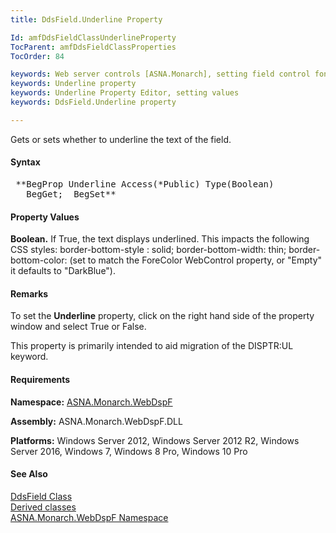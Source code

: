 ```yaml
---
title: DdsField.Underline Property

Id: amfDdsFieldClassUnderlineProperty
TocParent: amfDdsFieldClassProperties
TocOrder: 84

keywords: Web server controls [ASNA.Monarch], setting field control font color
keywords: Underline property
keywords: Underline Property Editor, setting values
keywords: DdsField.Underline property

---
```


Gets or sets whether to underline the text of the field.

#### Syntax
<pre class="prettyprint"> **BegProp Underline Access(*Public) Type(Boolean)
   BegGet;  BegSet** </pre>

#### Property Values
**Boolean.** If True, the text displays underlined. This impacts the following CSS styles: border-bottom-style : solid; border-bottom-width: thin; border-bottom-color: (set to match the ForeColor WebControl property, or "Empty" it defaults to "DarkBlue").

#### Remarks
To set the **Underline** property, click on the right hand side of the property window and select True or False.

This property is primarily intended to aid migration of the DISPTR:UL keyword.

#### Requirements
**Namespace:** [ASNA.Monarch.WebDspF](amfWebDspFNamespace.html)

**Assembly:** ASNA.Monarch.WebDspF.DLL

**Platforms:** Windows Server 2012, Windows Server 2012 R2, Windows Server 2016, Windows 7, Windows 8 Pro, Windows 10 Pro

#### See Also
[DdsField Class](amfDdsFieldClass.html) <br clear="none" /> [ Derived classes](amfDdsFieldClassDerivedClasses.html) <br clear="none" />[ ASNA.Monarch.WebDspF Namespace](amfWebDspFNamespace.html)
